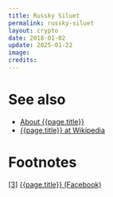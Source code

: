 ```yaml
---
title: Russky Siluet
permalink: russky-siluet
layout: crypto
date: 2018-01-02
update: 2025-01-22
image:
credits:
---
```


# See also

+ [About {{page.title}}](index)
+ [{{page.title}} at Wikipedia](index)

# Footnotes

[[3]](#a3) <span id="f3"></span> [{{page.title}} (Facebook)](index)
